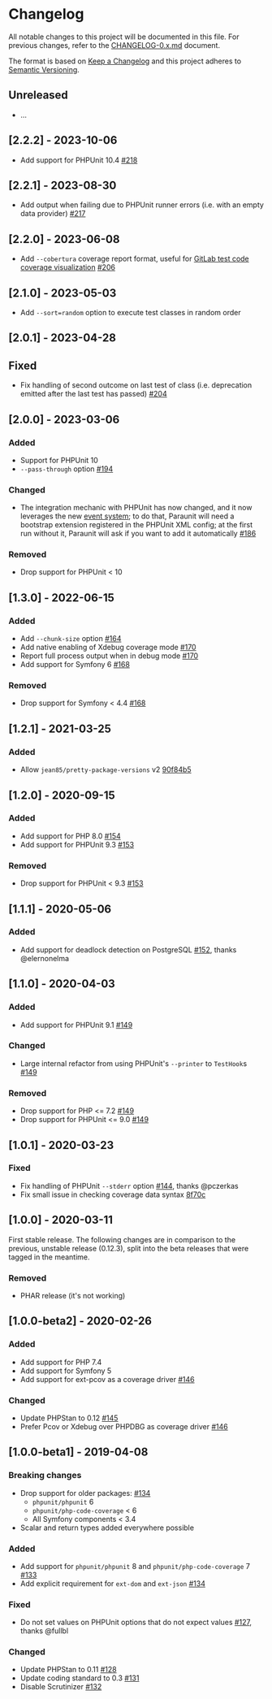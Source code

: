 # Changelog
All notable changes to this project will be documented in this file. For previous changes, refer to the [CHANGELOG-0.x.md](https://github.com/facile-it/paraunit/blob/0.12.x/CHANGELOG-0.x.md) document.

The format is based on [Keep a Changelog](http://keepachangelog.com/en/1.0.0/)
and this project adheres to [Semantic Versioning](http://semver.org/spec/v2.0.0.html).

## Unreleased
 * ...

## [2.2.2] - 2023-10-06
 * Add support for PHPUnit 10.4 [#218](https://github.com/facile-it/paraunit/pull/218)

## [2.2.1] - 2023-08-30
 * Add output when failing due to PHPUnit runner errors (i.e. with an empty data provider) [#217](https://github.com/facile-it/paraunit/pull/217)

## [2.2.0] - 2023-06-08
 * Add `--cobertura` coverage report format, useful for [GitLab test code coverage visualization](https://docs.gitlab.com/ee/ci/testing/test_coverage_visualization.html#php-example) [#206](https://github.com/facile-it/paraunit/pull/206)

## [2.1.0] - 2023-05-03
 * Add `--sort=random` option to execute test classes in random order

## [2.0.1] - 2023-04-28
## Fixed
 * Fix handling of second outcome on last test of class (i.e. deprecation emitted after the last test has passed) [#204](https://github.com/facile-it/paraunit/pull/204)

## [2.0.0] - 2023-03-06
### Added
 * Support for PHPUnit 10
 * `--pass-through` option [#194](https://github.com/facile-it/paraunit/pull/194)
### Changed
 * The integration mechanic with PHPUnit has now changed, and it now leverages the new [event system](https://github.com/sebastianbergmann/phpunit/issues/4676); to do that, Paraunit will need a bootstrap extension registered in the PHPUnit XML config; at the first run without it, Paraunit will ask if you want to add it automatically [#186](https://github.com/facile-it/paraunit/pull/186)
### Removed
 * Drop support for PHPUnit < 10 

## [1.3.0] - 2022-06-15
### Added
 * Add `--chunk-size` option [#164](https://github.com/facile-it/paraunit/pull/164)
 * Add native enabling of Xdebug coverage mode [#170](https://github.com/facile-it/paraunit/pull/170)
 * Report full process output when in debug mode [#170](https://github.com/facile-it/paraunit/pull/170)
 * Add support for Symfony 6 [#168](https://github.com/facile-it/paraunit/pull/168)
### Removed
 * Drop support for Symfony < 4.4 [#168](https://github.com/facile-it/paraunit/pull/168)

## [1.2.1] - 2021-03-25
### Added
 * Allow `jean85/pretty-package-versions` v2 [90f84b5](https://github.com/facile-it/paraunit/commit/90f84b545323053833834ea6d1b2641bd2d810f0)

## [1.2.0] - 2020-09-15
### Added
 * Add support for PHP 8.0 [#154](https://github.com/facile-it/paraunit/pull/154)
 * Add support for PHPUnit 9.3 [#153](https://github.com/facile-it/paraunit/pull/153)
### Removed
 * Drop support for PHPUnit < 9.3 [#153](https://github.com/facile-it/paraunit/pull/153)

## [1.1.1] - 2020-05-06
### Added
 * Add support for deadlock detection on PostgreSQL [#152](https://github.com/facile-it/paraunit/pull/152), thanks @elernonelma

## [1.1.0] - 2020-04-03
### Added
 * Add support for PHPUnit 9.1 [#149](https://github.com/facile-it/paraunit/pull/149)
### Changed
 * Large internal refactor from using PHPUnit's `--printer` to `TestHook`s [#149](https://github.com/facile-it/paraunit/pull/149)
### Removed
 * Drop support for PHP <= 7.2 [#149](https://github.com/facile-it/paraunit/pull/149)
 * Drop support for PHPUnit <= 9.0 [#149](https://github.com/facile-it/paraunit/pull/149)

## [1.0.1] - 2020-03-23
### Fixed
 * Fix handling of PHPUnit `--stderr` option [#144](https://github.com/facile-it/paraunit/pull/144), thanks @pczerkas
 * Fix small issue in checking coverage data syntax [8f70c](https://github.com/facile-it/paraunit/commit/8f70c479adf266ccec59103b20895c02ac7ef4c3)

## [1.0.0] - 2020-03-11
First stable release. The following changes are in comparison to the previous, unstable release (0.12.3), split into the beta releases that were tagged in the meantime.
### Removed
 * PHAR release (it's not working)

## [1.0.0-beta2] - 2020-02-26
### Added
 * Add support for PHP 7.4
 * Add support for Symfony 5
 * Add support for ext-pcov as a coverage driver [#146](https://github.com/facile-it/paraunit/pull/146)

### Changed
 * Update PHPStan to 0.12 [#145](https://github.com/facile-it/paraunit/pull/145)
 * Prefer Pcov or Xdebug over PHPDBG as coverage driver [#146](https://github.com/facile-it/paraunit/pull/146)

## [1.0.0-beta1] - 2019-04-08
### Breaking changes
 * Drop support for older packages: [#134](https://github.com/facile-it/paraunit/pull/134)
   * `phpunit/phpunit` 6
   * `phpunit/php-code-coverage` < 6
   * All Symfony components < 3.4
 * Scalar and return types added everywhere possible

### Added
 * Add support for `phpunit/phpunit` 8 and `phpunit/php-code-coverage` 7 [#133](https://github.com/facile-it/paraunit/pull/133)
 * Add explicit requirement for `ext-dom` and `ext-json` [#134](https://github.com/facile-it/paraunit/pull/134)

### Fixed
 * Do not set values on PHPUnit options that do not expect values [#127](https://github.com/facile-it/paraunit/pull/127), thanks @fullbl

### Changed
 * Update PHPStan to 0.11 [#128](https://github.com/facile-it/paraunit/pull/128)
 * Update coding standard to 0.3 [#131](https://github.com/facile-it/paraunit/pull/131)
 * Disable Scrutinizer [#132](https://github.com/facile-it/paraunit/pull/132)
